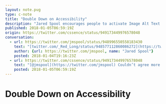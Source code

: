 ```yaml
---
layout: note.pug
type: c-note
title: "Double Down on Accessibility"
description: "Jared Spool encourages people to activate Image Alt Text on Twitter."
published: 2018-01-05T06:59:19Z
origin: https://twitter.com/cssence/status/949173449976578048
conversation:
  - url: https://twitter.com/jmspool/status/948996550558183430
    text: "[twitter.com/_Red_Long/status/948577112860086272](https://twitter.com/_Red_Long/status/948577112860086272)<br><br>This is a great example of what I call Socially Transmitted Functionality. The only way to learn about the capability is for someone to tell you about it.<br><br>(And, by the way, you should totally turn this on and put in the descriptions.)"
    author: {url: https://twitter.com/jmspool, name: "Jared Spool"}
    posted: 2018-01-04T19:16:23Z
  - url: https://twitter.com/cssence/status/949173449976578048
    text: "[@jmspool](https://twitter.com/jmspool) Couldn’t agree more. [cssence.com/blog/2017-12-accessibility-for-everyone](https://cssence.com/2017/accessibility-for-everyone)"
    posted: 2018-01-05T06:59:19Z
---
```


# Double Down on Accessibility
